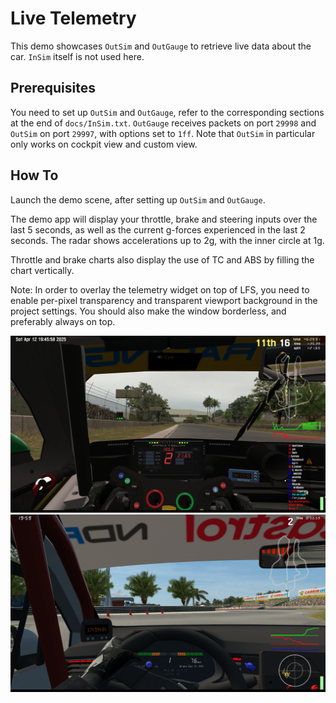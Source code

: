 # Live Telemetry

This demo showcases `OutSim` and `OutGauge` to retrieve live data about the car. `InSim` itself
is not used here.

## Prerequisites

You need to set up `OutSim` and `OutGauge`, refer to the corresponding sections at the end of
`docs/InSim.txt`. `OutGauge` receives packets on port `29998` and `OutSim` on port `29997`, with
options set to `1ff`. Note that `OutSim` in particular only works on cockpit view and custom view.

## How To

Launch the demo scene, after setting up `OutSim` and `OutGauge`.

The demo app will display your throttle, brake and steering inputs over the last 5 seconds,
as well as the current g-forces experienced in the last 2 seconds. The radar shows accelerations
up to 2g, with the inner circle at 1g.

Throttle and brake charts also display the use of TC and ABS by filling the chart vertically.

Note: In order to overlay the telemetry widget on top of LFS, you need to enable per-pixel
transparency and transparent viewport background in the project settings. You should also make
the window borderless, and preferably always on top.

![Packet logger](./screenshots/telemetry_1.jpg)
![Packet logger](./screenshots/telemetry_2.jpg)
